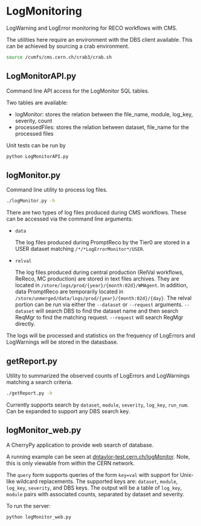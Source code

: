 # LogMonitoring
LogWarning and LogError monitoring for RECO workflows with CMS.

The utilities here require an environment with the DBS client available.
This can be achieved by sourcing a crab environment.
```bash
source /cvmfs/cms.cern.ch/crab3/crab.sh
```

## LogMonitorAPI.py
Command line API access for the LogMonitor SQL tables.

Two tables are available:
* logMonitor: stores the relation between the file_name, module, log_key, severity, count
* processedFiles: stores the relation between dataset, file_name for the processed files

Unit tests can be run by
```bash
python LogMonitorAPI.py
```

## logMonitor.py
Command line utility to process log files.

```bash
./logMonitor.py -h
```

There are two types of log files produced during CMS workflows. These can be accessed via the command line arguments:

* `data`

   The log files produced during PromptReco by the Tier0 are stored in a USER dataset matching `/*/*LogErrorMonitor*/USER`.
   
* `relval`

   The log files produced during central production (RelVal workflows, ReReco, MC production) are stored in text files archives.
   They are located in `/store/logs/prod/{year}/{month:02d}/WMAgent`.
   In addition, data PromptReco are temporarily located in `/store/unmerged/data/logs/prod/{year}/{month:02d}/{day}`.
   The relval portion can be run via either the `--dataset` or `--request` arguments.
   `--dataset` will search DBS to find the dataset name and then search ReqMgr to find the matching request.
   `--request` will search RegMgr directly.
   
The logs will be processed and statistics on the frequency of LogErrors and LogWarnings will be stored in the datasbase.

## getReport.py
Utility to summarized the observed counts of LogErrors and LogWarnings matching a search criteria.

```bash
./getReport.py -h
```

Currently supports search by `dataset`, `module`, `severity`, `log_key`, `run_num`. Can be expanded to support any DBS search key.

## logMonitor_web.py
A CherryPy application to provide web search of database.

A running example can be seen at [dntaylor-test.cern.ch/logMonitor](dntaylor-test.cern.ch/logMonitor). Note, this is only viewable from within the CERN network.

The `query` form supports queries of the form `key=val` with support for Unix-like wildcard replacements.
The supported keys are: `dataset`, `module`, `log_key`, `severity`, and DBS keys.
The output will be a table of `log_key`, `module` pairs with associated counts, separated by dataset and severity.

To run the server:
```bash
python logMonitor_web.py
```
